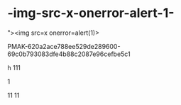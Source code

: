 # -img-src-x-onerror-alert-1-
">&lt;img src=x onerror=alert(1)>


PMAK-620a2ace788ee529de289600-69c0b793083dfe4b88c2087e96cefbe5c1

h
111

1

11
11
